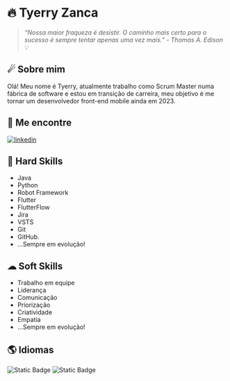 
# 🔥 Tyerry Zanca

> *“Nossa maior fraqueza é desistir. O caminho mais certo para o sucesso é sempre tentar apenas uma vez mais.” - Thomas A. Edison* 💡
## ☄ Sobre mim
Olá! Meu nome é Tyerry, atualmente trabalho como Scrum Master numa fábrica de software e estou em transição de carreira, meu objetivo é me tornar um desenvolvedor front-end mobile ainda em 2023.
## 🔎 Me encontre
[![linkedin](https://img.shields.io/badge/linkedin-0A66C2?style=for-the-badge&logo=linkedin&logoColor=white)](https://www.linkedin.com/in/tyerry-zanca-11387681/)

## 💎 Hard Skills
- Java
- Python
- Robot Framework
- Flutter
- FlutterFlow
- Jira
- VSTS
- Git
- GitHub.
- ...Sempre em evolução!

## ☁ Soft Skills
- Trabalho em equipe
- Liderança
- Comunicação
- Priorização
- Criatividade
- Empatia
- ...Sempre em evolução!

## 🌎 Idiomas
![Static Badge](https://img.shields.io/badge/Portugu%C3%AAs-green?label=Fluente)
![Static Badge](https://img.shields.io/badge/English-red?label=Intermedi%C3%A1rio)
